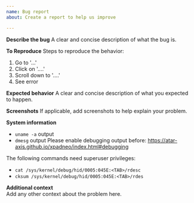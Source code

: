 ```yaml
---
name: Bug report
about: Create a report to help us improve

---
```


**Describe the bug**
A clear and concise description of what the bug is.

**To Reproduce**
Steps to reproduce the behavior:
1. Go to '...'
2. Click on '....'
3. Scroll down to '....'
4. See error

**Expected behavior**
A clear and concise description of what you expected to happen.

**Screenshots**
If applicable, add screenshots to help explain your problem.

**System information**
- `uname -a` output
- `dmesg` output
  Please enable debugging output before: https://atar-axis.github.io/xpadneo/index.html#debugging  
  
The following commands need superuser privileges:
- `cat /sys/kernel/debug/hid/0005:045E:<TAB>/rdesc`
- `cksum /sys/kernel/debug/hid/0005:045E:<TAB>/rdes`


**Additional context**  
Add any other context about the problem here.
